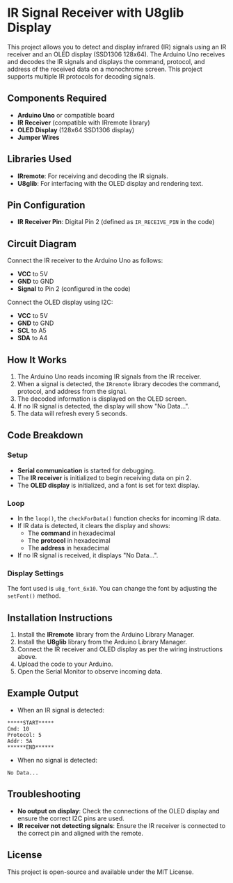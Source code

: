 # IR Signal Receiver with U8glib Display

This project allows you to detect and display infrared (IR) signals using an IR receiver and an OLED display (SSD1306 128x64). The Arduino Uno receives and decodes the IR signals and displays the command, protocol, and address of the received data on a monochrome screen. This project supports multiple IR protocols for decoding signals.

## Components Required

- **Arduino Uno** or compatible board
- **IR Receiver** (compatible with IRremote library)
- **OLED Display** (128x64 SSD1306 display)
- **Jumper Wires**

## Libraries Used

- **IRremote**: For receiving and decoding the IR signals.
- **U8glib**: For interfacing with the OLED display and rendering text.

## Pin Configuration

- **IR Receiver Pin**: Digital Pin 2 (defined as `IR_RECEIVE_PIN` in the code)

## Circuit Diagram

Connect the IR receiver to the Arduino Uno as follows:

- **VCC** to 5V
- **GND** to GND
- **Signal** to Pin 2 (configured in the code)

Connect the OLED display using I2C:

- **VCC** to 5V
- **GND** to GND
- **SCL** to A5
- **SDA** to A4

## How It Works

1. The Arduino Uno reads incoming IR signals from the IR receiver.
2. When a signal is detected, the `IRremote` library decodes the command, protocol, and address from the signal.
3. The decoded information is displayed on the OLED screen.
4. If no IR signal is detected, the display will show "No Data...".
5. The data will refresh every 5 seconds.

## Code Breakdown

### Setup

- **Serial communication** is started for debugging.
- The **IR receiver** is initialized to begin receiving data on pin 2.
- The **OLED display** is initialized, and a font is set for text display.

### Loop

- In the `loop()`, the `checkForData()` function checks for incoming IR data.
- If IR data is detected, it clears the display and shows:
  - The **command** in hexadecimal
  - The **protocol** in hexadecimal
  - The **address** in hexadecimal
- If no IR signal is received, it displays "No Data...".

### Display Settings

The font used is `u8g_font_6x10`. You can change the font by adjusting the `setFont()` method.

## Installation Instructions

1. Install the **IRremote** library from the Arduino Library Manager.
2. Install the **U8glib** library from the Arduino Library Manager.
3. Connect the IR receiver and OLED display as per the wiring instructions above.
4. Upload the code to your Arduino.
5. Open the Serial Monitor to observe incoming data.

## Example Output

- When an IR signal is detected:

```
*****START*****
Cmd: 10
Protocol: 5
Addr: 5A
******END******
```
- When no signal is detected:

```
No Data...
```


## Troubleshooting

- **No output on display**: Check the connections of the OLED display and ensure the correct I2C pins are used.
- **IR receiver not detecting signals**: Ensure the IR receiver is connected to the correct pin and aligned with the remote.

## License

This project is open-source and available under the MIT License.
